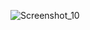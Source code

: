 ![Screenshot_10](https://github.com/FeShiratsu/Cafe-Login/assets/120684781/12d1b3b1-af8f-4fc4-948f-1d91cdf9dcaf)

